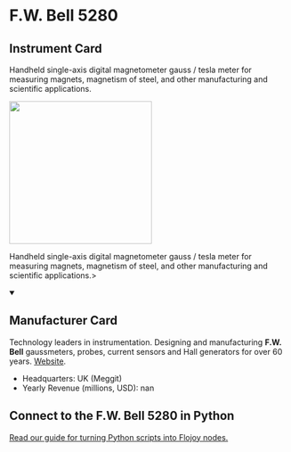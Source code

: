 
# F.W. Bell 5280

## Instrument Card

<div className="flex">

<div>

Handheld single-axis digital magnetometer gauss / tesla meter for measuring magnets, magnetism of steel, and other manufacturing and scientific applications.

</div>

<img width="256" src="https://v5.airtableusercontent.com/v1/19/19/1691539200000/4qkMYd6Olincr_AI7pHG2Q/WUKOpcEqXvEzIjqgeYHs003_-emBL25X08lUCiepXksiUEfo82zXxqz1uw3ntQCa6yZHro44xlXytWXpvml7RA/P-VT6hZ3jlAIyYFnw3WJw-Bf6RsPGWjZkuOzrUO5Sdw"/>

</div>

Handheld single-axis digital magnetometer gauss / tesla meter for measuring magnets, magnetism of steel, and other manufacturing and scientific applications.>

<details open>
<summary><h2>Manufacturer Card</h2></summary>

Technology leaders in instrumentation. Designing and manufacturing **F.W. Bell** gaussmeters, probes, current sensors and Hall generators for over 60 years. <a href="https://fwbell.com/">Website</a>.

<ul>
  <li>Headquarters: UK (Meggit)</li>
  <li>Yearly Revenue (millions, USD): nan</li>
</ul>
</details>

## Connect to the F.W. Bell 5280 in Python

[Read our guide for turning Python scripts into Flojoy nodes.](https://docs.flojoy.ai/custom-nodes/creating-custom-node/)


